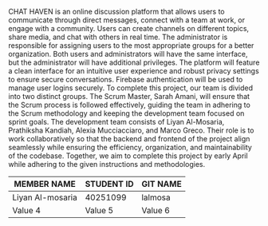 CHAT HAVEN is an online discussion platform that allows users to communicate through direct messages, connect with a team at work, or engage with a community. Users can create channels on different topics, share media, and chat with others in real time. The administrator is responsible for assigning users to the most appropriate groups for a better organization. Both users and administrators will have the same interface, but the administrator will have additional privileges.
The platform will feature a clean interface for an intuitive user experience and robust privacy settings to ensure secure conversations. Firebase authentication will be used to manage user logins securely.
To complete this project, our team is divided into two distinct groups. The Scrum Master, Sarah Amani, will ensure that the Scrum process is followed effectively, guiding the team in adhering to the Scrum methodology and keeping the development team focused on sprint goals. The development team consists of Liyan Al-Mosaria, Prathiksha Kandiah, Alexia Mucciacciaro, and Marco Greco. Their role is to work collaboratively so that the backend and frontend of the project align seamlessly while ensuring the efficiency, organization, and maintainability of the codebase. Together, we aim to complete this project by early April while adhering to the given instructions and methodologies. 


| MEMBER NAME| STUDENT ID | GIT NAME|
|-------------|------------|-----------|
| Liyan Al-mosaria  | 40251099 | lalmosa  |
| Value 4  | Value 5  | Value 6  |
